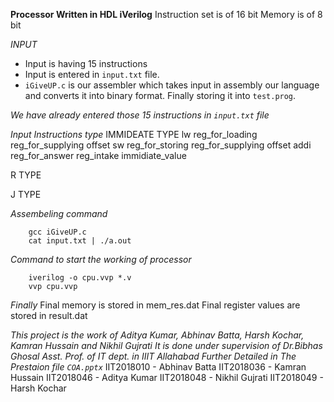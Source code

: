 __Processor Written in HDL iVerilog__
    Instruction set is of 16 bit
    Memory is of 8 bit

_INPUT_
-   Input is having 15 instructions
-   Input is entered in `input.txt` file.
-   `iGiveUP.c` is our assembler which takes input in assembly our language and converts it into binary format. Finally storing it into `test.prog`.

*We have already entered those 15 instructions in `input.txt` file*

_Input Instructions type_
IMMIDEATE TYPE
    lw    reg_for_loading   reg_for_supplying   offset
    sw    reg_for_storing   reg_for_supplying   offset
    addi  reg_for_answer    reg_intake          immidiate_value

R TYPE

J TYPE

_Assembeling command_
```
    gcc iGiveUP.c
    cat input.txt | ./a.out
```
_Command to start the working of processor_
```
    iverilog -o cpu.vvp *.v
    vvp cpu.vvp
```
_Finally_
    Final memory is stored in  mem_res.dat
    Final register values are stored in result.dat

*This project is the work of Aditya Kumar, Abhinav Batta, Harsh Kochar, Kamran Hussain and Nikhil Gujrati*
*It is done under supervision of Dr.Bibhas Ghosal Asst. Prof. of IT dept. in IIIT Allahabad*
*Further Detailed in The Prestaion file `COA.pptx`*
IIT2018010 - Abhinav Batta
IIT2018036 - Kamran Hussain
IIT2018046 - Aditya Kumar
IIT2018048 - Nikhil Gujrati
IIT2018049 - Harsh Kochar